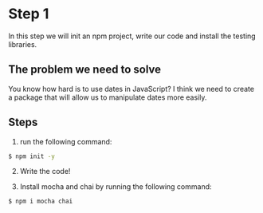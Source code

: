 # Step 1

In this step we will init an npm project, write our code and install the testing libraries.

## The problem we need to solve

You know how hard is to use dates in JavaScript? I think we need to create a package that will allow us to manipulate dates more easily.

## Steps

1. run the following command:

```bash
$ npm init -y
```

2. Write the code!

3. Install mocha and chai by running the following command:

```bash
$ npm i mocha chai
```